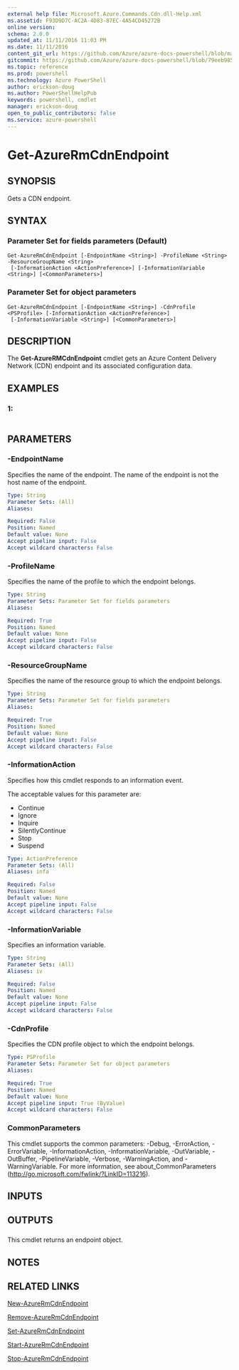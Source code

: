 ```yaml
---
external help file: Microsoft.Azure.Commands.Cdn.dll-Help.xml
ms.assetid: F93D9D7C-AC2A-4D83-87EC-4A54CD45272B
online version: 
schema: 2.0.0
updated_at: 11/11/2016 11:03 PM
ms.date: 11/11/2016
content_git_url: https://github.com/Azure/azure-docs-powershell/blob/master/azureps-cmdlets-docs/ResourceManager/AzureRM.Cdn/v2.3.0/Get-AzureRmCdnEndpoint.md
gitcommit: https://github.com/Azure/azure-docs-powershell/blob/79eeb985ea480979357fb4695832a0c3d29a48bf/azureps-cmdlets-docs/ResourceManager/AzureRM.Cdn/v2.3.0/Get-AzureRmCdnEndpoint.md
ms.topic: reference
ms.prod: powershell
ms.technology: Azure PowerShell
author: erickson-doug
ms.author: PowerShellHelpPub
keywords: powershell, cmdlet
manager: erickson-doug
open_to_public_contributors: false
ms.service: azure-powershell
---
```


# Get-AzureRmCdnEndpoint

## SYNOPSIS
Gets a CDN endpoint.

## SYNTAX

### Parameter Set for fields parameters (Default)
```
Get-AzureRmCdnEndpoint [-EndpointName <String>] -ProfileName <String> -ResourceGroupName <String>
 [-InformationAction <ActionPreference>] [-InformationVariable <String>] [<CommonParameters>]
```

### Parameter Set for object parameters
```
Get-AzureRmCdnEndpoint [-EndpointName <String>] -CdnProfile <PSProfile> [-InformationAction <ActionPreference>]
 [-InformationVariable <String>] [<CommonParameters>]
```

## DESCRIPTION
The **Get-AzureRMCdnEndpoint** cmdlet gets an Azure Content Delivery Network (CDN) endpoint and its associated configuration data.

## EXAMPLES

### 1:
```

```

## PARAMETERS

### -EndpointName
Specifies the name of the endpoint.
The name of the endpoint is not the host name of the endpoint.

```yaml
Type: String
Parameter Sets: (All)
Aliases: 

Required: False
Position: Named
Default value: None
Accept pipeline input: False
Accept wildcard characters: False
```

### -ProfileName
Specifies the name of the profile to which the endpoint belongs.

```yaml
Type: String
Parameter Sets: Parameter Set for fields parameters
Aliases: 

Required: True
Position: Named
Default value: None
Accept pipeline input: False
Accept wildcard characters: False
```

### -ResourceGroupName
Specifies the name of the resource group to which the endpoint belongs.

```yaml
Type: String
Parameter Sets: Parameter Set for fields parameters
Aliases: 

Required: True
Position: Named
Default value: None
Accept pipeline input: False
Accept wildcard characters: False
```

### -InformationAction
Specifies how this cmdlet responds to an information event.

The acceptable values for this parameter are:

- Continue
- Ignore
- Inquire
- SilentlyContinue
- Stop
- Suspend

```yaml
Type: ActionPreference
Parameter Sets: (All)
Aliases: infa

Required: False
Position: Named
Default value: None
Accept pipeline input: False
Accept wildcard characters: False
```

### -InformationVariable
Specifies an information variable.

```yaml
Type: String
Parameter Sets: (All)
Aliases: iv

Required: False
Position: Named
Default value: None
Accept pipeline input: False
Accept wildcard characters: False
```

### -CdnProfile
Specifies the CDN profile object to which the endpoint belongs.

```yaml
Type: PSProfile
Parameter Sets: Parameter Set for object parameters
Aliases: 

Required: True
Position: Named
Default value: None
Accept pipeline input: True (ByValue)
Accept wildcard characters: False
```

### CommonParameters
This cmdlet supports the common parameters: -Debug, -ErrorAction, -ErrorVariable, -InformationAction, -InformationVariable, -OutVariable, -OutBuffer, -PipelineVariable, -Verbose, -WarningAction, and -WarningVariable. For more information, see about_CommonParameters (http://go.microsoft.com/fwlink/?LinkID=113216).

## INPUTS

## OUTPUTS

###  
This cmdlet returns an endpoint object.

## NOTES

## RELATED LINKS

[New-AzureRmCdnEndpoint](xref:ResourceManager/AzureRM.Cdn/v2.3.0/New-AzureRmCdnEndpoint.md)

[Remove-AzureRmCdnEndpoint](xref:ResourceManager/AzureRM.Cdn/v2.3.0/Remove-AzureRmCdnEndpoint.md)

[Set-AzureRmCdnEndpoint](xref:ResourceManager/AzureRM.Cdn/v2.3.0/Set-AzureRmCdnEndpoint.md)

[Start-AzureRmCdnEndpoint](xref:ResourceManager/AzureRM.Cdn/v2.3.0/Start-AzureRmCdnEndpoint.md)

[Stop-AzureRmCdnEndpoint](xref:ResourceManager/AzureRM.Cdn/v2.3.0/Stop-AzureRmCdnEndpoint.md)


